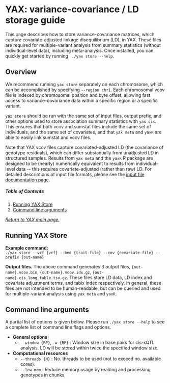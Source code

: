 

# YAX: variance-covariance / LD storage guide
This page describes how to store variance-covariance matrices, which capture covariate-adjusted linkage disequilibrium (LD), in YAX. These files are required for multiple-variant analysis from summary statistics (without individual-level data), including meta-analysis.  Once installed, you can quickly get started by running ` ./yax store --help`. <br />

## Overview
We recommend running `yax store` separately on each chromosome, which can be accomplished by specifying `--region chr1`.  Each chromosomal vcov file is indexed by chromosomal position and byte offset, allowing fast access to variance-covariance data within a specific region or a specific variant.<br />

`yax store` should be run with the same set of input files, output prefix, and other options used to store association summary statistics with `yax cis`.  This ensures that both vcov and sumstat files include the same set of individuals, and the same set of covariates, and that `yax meta` and `yaxR` are able to easily link sumstat and vcov files.  <br />

Note that YAX vcov files capture covariated-adjusted LD (the covariance of genotype residuals), which can differ substantially from unadjusted LD in structured samples.  Results from `yax meta` and the `yaxR` R package are designed to be (nearly) numerically equivalent to results from individual-level data -- this requires covariate-adjusted (rather than raw) LD.  For detailed descriptions of input file formats, please see the [input file documentation page](/doc/input_files/). <br />

##### Table of Contents  

 1. [Running YAX Store](#running-yax-store)
 2. [Command line arguments](#command-line-arguments)

 [*Return to YAX main page.*](/../../)

## Running YAX Store
**Example command:** <br />
 `./yax store --vcf {vcf} --bed {trait-file} --cov {covariate-file} --prefix {out-name}` <br />

 **Output files.** The above command generates 3 output files, `{out-name}.vcov.bin`, `{out-name}.vcov.idx.gz`, `{out-name}.cis_long_table.tsv.gz`.  These files store LD data, LD index and covariate adjustment terms, and tabix index respectively. In general, these files are not intended to be human-readable, but can be queried and used for multiple-variant analysis using `yax meta` and `yaxR`. <br />

## Command line arguments
A partial list of options is given below.  Please run `./yax store --help` to see a complete list of command line flags and options. 
 - **General options**
	  - `--window {BP}`, `-w {BP}` : Window size in base pairs for cis-xQTL analysis.  LD will be stored within twice the specified window size. 
 - **Computational resources** 
	 - `--threads {N}` : No. threads to be used (not to exceed no. available cores).
	 - `--low-mem` : Reduce memory usage by reading and processing genotypes in chunks.  
